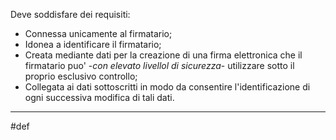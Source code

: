 Deve soddisfare dei requisiti:
- Connessa unicamente al firmatario;
- Idonea a identificare il firmatario;
- Creata mediante dati per la creazione di una firma elettronica che il firmatario puo' -_con elevato livellol di sicurezza_- utilizzare sotto il proprio esclusivo controllo;
- Collegata ai dati sottoscritti in modo da consentire l'identificazione di ogni successiva modifica di tali dati.

___
#def 